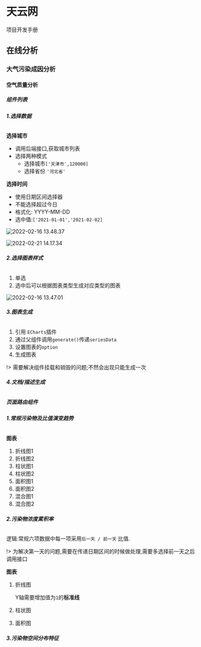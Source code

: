 # 天云网

项目开发手册

## 在线分析

### 大气污染成因分析

#### 空气质量分析

##### **组件列表**



<!-- tabs:start -->

###### **1.选择数据**

**选择城市**

- 调用后端接口,获取城市列表
- 选择两种模式
  - 选择城市`['天津市',120000]`
  - 选择省份 `'河北省'`


**选择时间**

- 使用日期区间选择器
- 不能选择超过今日
- 格式化: YYYY-MM-DD
- 选中值:`['2021-01-01','2021-02-02]`

![2022-02-16 13.48.37](https://gitee.com/xujiajun0319/typora_imgs/raw/master/uPic/2022-02-16%2013.48.37-20220216134910.gif)

![2022-02-21 14.17.34](https://gitee.com/xujiajun0319/typora_imgs/raw/master/uPic/2022-02-21%2014.17.34-20220221141751.gif)

###### **2.选择图表样式**

1. 单选
2. 选中后可以根据图表类型生成对应类型的图表

![2022-02-16 13.47.01](https://gitee.com/xujiajun0319/typora_imgs/raw/master/uPic/2022-02-16%2013.47.01-20220216134749.gif)

###### **3.图表生成**

1. 引用 `ECharts`插件
2. 通过父组件调用`generate()`传递`seriesData`
3. 设置图表的`option`
4. 生成图表

!> 需要解决组件挂载和销毁的问题;不然会出现只能生成一次

###### **4.文档/描述生成**

<!-- tabs:end -->





##### **页面路由组件**

<!-- tabs:start -->

###### **1.常规污染物及比值演变趋势**

**图表**

1. 折线图1
2. 折线图2
3. 柱状图1
4. 柱状图2
5. 面积图1
6. 面积图2
7. 混合图1
8. 混合图2

###### **2.污染物浓度累积率**

逻辑:常规六项数据中每一项采用`后一天 / 前一天`	比值.

!> 为解决第一天的问题,需要在传递日期区间的时候做处理,需要多选择前一天之后调用接口

**图表**

1. 折线图

   Y轴需要增加值为`1`的**标准线**

2. 柱状图

3. 面积图

###### **3.污染物空间分布特征**

<!-- tabs:end -->

###### 
